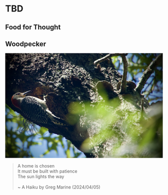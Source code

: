 # TBD

## Food for Thought

## Woodpecker

![Woodpecker on a tree](./img/DSC01483.jpeg)

> A home is chosen\
> It must be built with patience\
> The sun lights the way\
\
> ~ A Haiku by Greg Marine (2024/04/05)